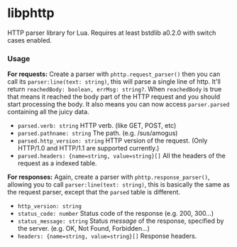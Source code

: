 # libphttp
HTTP parser library for Lua. Requires at least bstdlib a0.2.0 with switch cases enabled.
### Usage
**For requests:** Create a parser with `phttp.request_parser()` then you can call its `parser:line(text: string)`, this will parse a single line of http. It'll return `reachedBody: boolean, errMsg: string?`. When `reachedBody` is true that means it reached the body part of the HTTP request and you should start processing the body. It also means you can now access `parser.parsed` containing all the juicy data.
- `parsed.verb: string` HTTP verb. (like GET, POST, etc)
- `parsed.pathname: string` The path. (e.g. /sus/amogus)
- `parsed.http_version: string` HTTP version of the request. (Only HTTP/1.0 and HTTP/1.1 are supported currently.)
- `parsed.headers: {name=string, value=string}[]` All the headers of the request as a indexed table.  

**For responses:** Again, create a parser with `phttp.response_parser()`, allowing you to call `parser:line(text: string)`, this is basically the same as the request parser, except that the `parsed` table is different.
- `http_version: string`
- `status_code: number` Status code of the response (e.g. 200, 300...)
- `status_message: string` Status *message* of the response, specified by the server. (e.g. OK, Not Found, Forbidden...)
- `headers: {name=string, value=string}[]` Response headers.